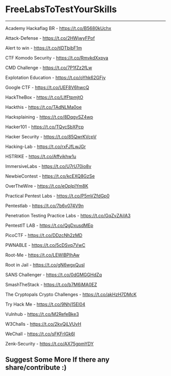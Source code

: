 # FreeLabsToTestYourSkills

----------------------------------------------------------------------------

Academy Hackaflag BR - https://t.co/B5680kUchx

Attack-Defense - https://t.co/2HWjwyFPof

Alert to win - https://t.co/tlDTbibF1m

CTF Komodo Security - https://t.co/RmvkdXxpya

CMD Challenge - https://t.co/7P1fZz2fLw

Explotation Education - https://t.co/oYhk62GFjy

Google CTF - https://t.co/UEF8V6hwcQ

HackTheBox - https://t.co/LIfFtpmjtO

Hackthis - https://t.co/TAdNLMa0oe

Hacksplaining - https://t.co/8DqgvSZ4wp

Hacker101 - https://t.co/TQycSbXPcp

Hacker Security - https://t.co/85QwrKVcpV

Hacking-Lab - https://t.co/rxFJfLwJGr

HSTRIKE - https://t.co/Affvikhw1u

ImmersiveLabs - https://t.co/U7rU70io8v

NewbieContest - https://t.co/kcEXQ8GzSe

OverTheWire - https://t.co/eOplpIYm8K

Practical Pentest Labs - https://t.co/P5mVZfdGp0

Pentestlab - https://t.co/7b6v074V9n

Penetration Testing Practice Labs - https://t.co/GqZvZAiIA3

PentestIT LAB - https://t.co/QgDxusdMEp

PicoCTF - https://t.co/DDzcNh2zMD

PWNABLE - https://t.co/5cDSvq7VwC

Root-Me - https://t.co/LEWIBPlhAw

Root in Jail - https://t.co/gN6wgxQusl

SANS Challenger - https://t.co/0dGMGGHdZq

SmashTheStack - https://t.co/b7M6iMA0EZ

The Cryptopals Crypto Challenges - https://t.co/akHzH7DMcK

Try Hack Me - https://t.co/9Nhj15EI04

Vulnhub - https://t.co/M2RefeBke3

W3Challs - https://t.co/2kvQjLVUvH

WeChall - https://t.co/sFKFrIGk6l

Zenk-Security - https://t.co/AX75gpmYDY

Suggest Some More If there any share/contribute :)
----------------------------------------------------------------------------
